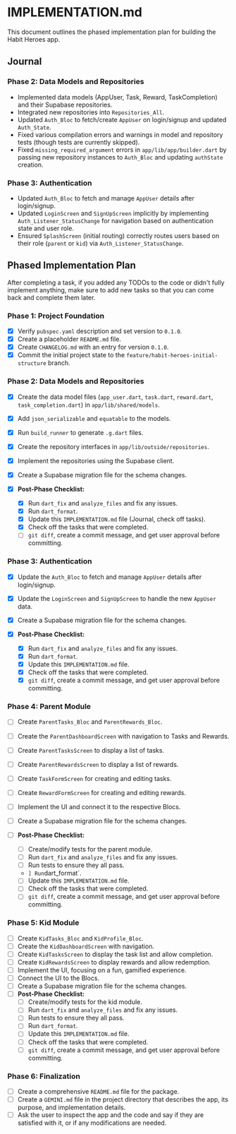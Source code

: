# IMPLEMENTATION.md

This document outlines the phased implementation plan for building the Habit
Heroes app.

## Journal

### Phase 2: Data Models and Repositories

- Implemented data models (AppUser, Task, Reward, TaskCompletion) and their
  Supabase repositories.
- Integrated new repositories into `Repositories_All`.
- Updated `Auth_Bloc` to fetch/create `AppUser` on login/signup and updated
  `Auth_State`.
- Fixed various compilation errors and warnings in model and repository tests
  (though tests are currently skipped).
- Fixed `missing_required_argument` errors in `app/lib/app/builder.dart` by
  passing new repository instances to `Auth_Bloc` and updating `authState`
  creation.

### Phase 3: Authentication

- Updated `Auth_Bloc` to fetch and manage `AppUser` details after login/signup.
- Updated `LoginScreen` and `SignUpScreen` implicitly by implementing
  `Auth_Listener_StatusChange` for navigation based on authentication state and
  user role.
- Ensured `SplashScreen` (initial routing) correctly routes users based on their
  role (`parent` or `kid`) via `Auth_Listener_StatusChange`.

## Phased Implementation Plan

After completing a task, if you added any TODOs to the code or didn't fully
implement anything, make sure to add new tasks so that you can come back and
complete them later.

### Phase 1: Project Foundation

- [x] Verify `pubspec.yaml` description and set version to `0.1.0`.
- [x] Create a placeholder `README.md` file.
- [x] Create `CHANGELOG.md` with an entry for version `0.1.0`.
- [x] Commit the initial project state to the
      `feature/habit-heroes-initial-structure` branch.

### Phase 2: Data Models and Repositories

- [x] Create the data model files (`app_user.dart`, `task.dart`, `reward.dart`,
      `task_completion.dart`) in `app/lib/shared/models`.
- [x] Add `json_serializable` and `equatable` to the models.
- [x] Run `build_runner` to generate `.g.dart` files.
- [x] Create the repository interfaces in `app/lib/outside/repositories`.
- [x] Implement the repositories using the Supabase client.
- [x] Create a Supabase migration file for the schema changes.
- [x] **Post-Phase Checklist:**

  - [x] Run `dart_fix` and `analyze_files` and fix any issues.
  - [x] Run `dart_format`.
  - [x] Update this `IMPLEMENTATION.md` file (Journal, check off tasks).
  - [x] Check off the tasks that were completed.
  - [ ] `git diff`, create a commit message, and get user approval before
        committing.

### Phase 3: Authentication

- [x] Update the `Auth_Bloc` to fetch and manage `AppUser` details after
      login/signup.
- [x] Update the `LoginScreen` and `SignUpScreen` to handle the new `AppUser`
      data.
- [x] Create a Supabase migration file for the schema changes.
- [x] **Post-Phase Checklist:**

  - [x] Run `dart_fix` and `analyze_files` and fix any issues.
  - [x] Run `dart_format`.
  - [x] Update this `IMPLEMENTATION.md` file.
  - [x] Check off the tasks that were completed.
  - [x] `git diff`, create a commit message, and get user approval before
        committing.

### Phase 4: Parent Module

- [ ] Create `ParentTasks_Bloc` and `ParentRewards_Bloc`.
- [ ] Create the `ParentDashboardScreen` with navigation to Tasks and Rewards.
- [ ] Create `ParentTasksScreen` to display a list of tasks.
- [ ] Create `ParentRewardsScreen` to display a list of rewards.
- [ ] Create `TaskFormScreen` for creating and editing tasks.
- [ ] Create `RewardFormScreen` for creating and editing rewards.
- [ ] Implement the UI and connect it to the respective Blocs.
- [ ] Create a Supabase migration file for the schema changes.
- [ ] **Post-Phase Checklist:**

  - [ ] Create/modify tests for the parent module.
  - [ ] Run `dart_fix` and `analyze_files` and fix any issues.
  - [ ] Run tests to ensure they all pass.

  - `] Run`dart_format`.

  - [ ] Update this `IMPLEMENTATION.md` file.
  - [ ] Check off the tasks that were completed.
  - [ ] `git diff`, create a commit message, and get user approval before
        committing.

### Phase 5: Kid Module

- [ ] Create `KidTasks_Bloc` and `KidProfile_Bloc`.
- [ ] Create the `KidDashboardScreen` with navigation.
- [ ] Create `KidTasksScreen` to display the task list and allow completion.
- [ ] Create `KidRewardsScreen` to display rewards and allow redemption.
- [ ] Implement the UI, focusing on a fun, gamified experience.
- [ ] Connect the UI to the Blocs.
- [ ] Create a Supabase migration file for the schema changes.
- [ ] **Post-Phase Checklist:**
  - [ ] Create/modify tests for the kid module.
  - [ ] Run `dart_fix` and `analyze_files` and fix any issues.
  - [ ] Run tests to ensure they all pass.
  - [ ] Run `dart_format`.
  - [ ] Update this `IMPLEMENTATION.md` file.
  - [ ] Check off the tasks that were completed.
  - [ ] `git diff`, create a commit message, and get user approval before
        committing.

### Phase 6: Finalization

- [ ] Create a comprehensive `README.md` file for the package.
- [ ] Create a `GEMINI.md` file in the project directory that describes the app,
      its purpose, and implementation details.
- [ ] Ask the user to inspect the app and the code and say if they are satisfied
      with it, or if any modifications are needed.
